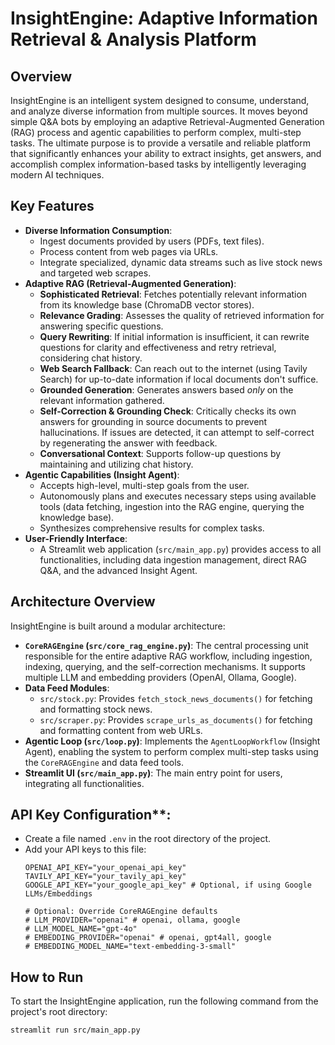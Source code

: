 # InsightEngine: Adaptive Information Retrieval & Analysis Platform

## Overview

InsightEngine is an intelligent system designed to consume, understand, and analyze diverse information from multiple sources. It moves beyond simple Q&A bots by employing an adaptive Retrieval-Augmented Generation (RAG) process and agentic capabilities to perform complex, multi-step tasks. The ultimate purpose is to provide a versatile and reliable platform that significantly enhances your ability to extract insights, get answers, and accomplish complex information-based tasks by intelligently leveraging modern AI techniques.

## Key Features

* **Diverse Information Consumption**:
    * Ingest documents provided by users (PDFs, text files).
    * Process content from web pages via URLs.
    * Integrate specialized, dynamic data streams such as live stock news and targeted web scrapes.
* **Adaptive RAG (Retrieval-Augmented Generation)**:
    * **Sophisticated Retrieval**: Fetches potentially relevant information from its knowledge base (ChromaDB vector stores).
    * **Relevance Grading**: Assesses the quality of retrieved information for answering specific questions.
    * **Query Rewriting**: If initial information is insufficient, it can rewrite questions for clarity and effectiveness and retry retrieval, considering chat history.
    * **Web Search Fallback**: Can reach out to the internet (using Tavily Search) for up-to-date information if local documents don't suffice.
    * **Grounded Generation**: Generates answers based *only* on the relevant information gathered.
    * **Self-Correction & Grounding Check**: Critically checks its own answers for grounding in source documents to prevent hallucinations. If issues are detected, it can attempt to self-correct by regenerating the answer with feedback.
    * **Conversational Context**: Supports follow-up questions by maintaining and utilizing chat history.
* **Agentic Capabilities (Insight Agent)**:
    * Accepts high-level, multi-step goals from the user.
    * Autonomously plans and executes necessary steps using available tools (data fetching, ingestion into the RAG engine, querying the knowledge base).
    * Synthesizes comprehensive results for complex tasks.
* **User-Friendly Interface**:
    * A Streamlit web application (`src/main_app.py`) provides access to all functionalities, including data ingestion management, direct RAG Q&A, and the advanced Insight Agent.

## Architecture Overview

InsightEngine is built around a modular architecture:

* **`CoreRAGEngine` (`src/core_rag_engine.py`)**: The central processing unit responsible for the entire adaptive RAG workflow, including ingestion, indexing, querying, and the self-correction mechanisms. It supports multiple LLM and embedding providers (OpenAI, Ollama, Google).
* **Data Feed Modules**:
    * `src/stock.py`: Provides `fetch_stock_news_documents()` for fetching and formatting stock news.
    * `src/scraper.py`: Provides `scrape_urls_as_documents()` for fetching and formatting content from web URLs.
* **Agentic Loop (`src/loop.py`)**: Implements the `AgentLoopWorkflow` (Insight Agent), enabling the system to perform complex multi-step tasks using the `CoreRAGEngine` and data feed tools.
* **Streamlit UI (`src/main_app.py`)**: The main entry point for users, integrating all functionalities.

## API Key Configuration**:
* Create a file named `.env` in the root directory of the project.
 * Add your API keys to this file:
     ```env
     OPENAI_API_KEY="your_openai_api_key"
     TAVILY_API_KEY="your_tavily_api_key"
     GOOGLE_API_KEY="your_google_api_key" # Optional, if using Google LLMs/Embeddings

     # Optional: Override CoreRAGEngine defaults
     # LLM_PROVIDER="openai" # openai, ollama, google
     # LLM_MODEL_NAME="gpt-4o"
     # EMBEDDING_PROVIDER="openai" # openai, gpt4all, google
     # EMBEDDING_MODEL_NAME="text-embedding-3-small"
     ```

## How to Run

To start the InsightEngine application, run the following command from the project's root directory:

```bash
streamlit run src/main_app.py
